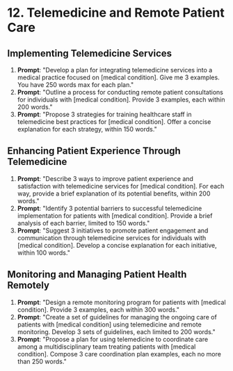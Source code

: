 # 12. Telemedicine and Remote Patient Care

## Implementing Telemedicine Services
1. **Prompt**: "Develop a plan for integrating telemedicine services into a medical practice focused on [medical condition]. Give me 3 examples. You have 250 words max for each plan."
2. **Prompt**: "Outline a process for conducting remote patient consultations for individuals with [medical condition]. Provide 3 examples, each within 200 words."
3. **Prompt**: "Propose 3 strategies for training healthcare staff in telemedicine best practices for [medical condition]. Offer a concise explanation for each strategy, within 150 words."

## Enhancing Patient Experience Through Telemedicine
1. **Prompt**: "Describe 3 ways to improve patient experience and satisfaction with telemedicine services for [medical condition]. For each way, provide a brief explanation of its potential benefits, within 200 words."
2. **Prompt**: "Identify 3 potential barriers to successful telemedicine implementation for patients with [medical condition]. Provide a brief analysis of each barrier, limited to 150 words."
3. **Prompt**: "Suggest 3 initiatives to promote patient engagement and communication through telemedicine services for individuals with [medical condition]. Develop a concise explanation for each initiative, within 100 words."

## Monitoring and Managing Patient Health Remotely
1. **Prompt**: "Design a remote monitoring program for patients with [medical condition]. Provide 3 examples, each within 300 words."
2. **Prompt**: "Create a set of guidelines for managing the ongoing care of patients with [medical condition] using telemedicine and remote monitoring. Develop 3 sets of guidelines, each limited to 200 words."
3. **Prompt**: "Propose a plan for using telemedicine to coordinate care among a multidisciplinary team treating patients with [medical condition]. Compose 3 care coordination plan examples, each no more than 250 words."